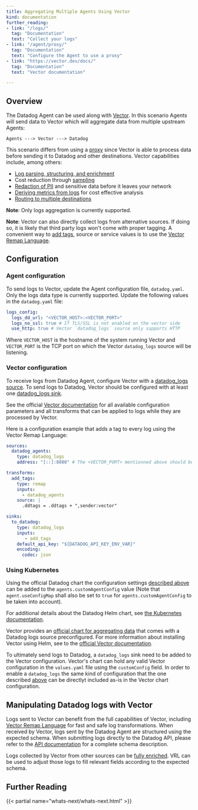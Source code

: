 ```yaml
---
title: Aggregating Multiple Agents Using Vector
kind: documentation
further_reading:
- link: "/logs/"
  tag: "Documentation"
  text: "Collect your logs"
- link: "/agent/proxy/"
  tag: "Documentation"
  text: "Configure the Agent to use a proxy"
- link: "https://vector.dev/docs/"
  tag: "Documentation"
  text: "Vector documentation"

---
```


## Overview 

The Datadog Agent can be used along with [Vector][1]. In this scenario Agents will send data
to Vector which will aggregate data from multiple upstream Agents:

`Agents ---> Vector ---> Datadog`

This scenario differs from using a [proxy][2] since Vector is able to process data before sending
it to Datadog and other destinations. Vector capabilities include, among others:

* [Log parsing, structuring, and enrichment][3]
* Cost reduction through [sampling][4]
* [Redaction of PII][5] and sensitive data before it leaves your network
* [Deriving metrics from logs][6] for cost effective analysis
* [Routing to multiple destinations][7]

**Note**: Only logs aggregation is currently supported.

**Note**: Vector can also directly collect logs from alternative sources. If doing so, it is likely that 
third party logs won't come with proper tagging. A convenient way to [add tags][8], source or service
values is to use the [Vector Remap Language][9].

## Configuration

### Agent configuration
To send logs to Vector, update the Agent configuration file, `datadog.yaml`.
Only the logs data type is currently supported. Update the following values in the `datadog.yaml` file:

```yaml
logs_config:
  logs_dd_url: "<VECTOR_HOST>:<VECTOR_PORT>"
  logs_no_ssl: true # If TLS/SSL is not enabled on the vector side
  use_http: true # Vector `datadog_logs` source only supports HTTP
```

Where `VECTOR_HOST` is the hostname of the system running Vector and `VECTOR_PORT` is the TCP port on which
the Vector `datadog_logs` source will be listening.

### Vector configuration
To receive logs from Datadog Agent, configure Vector with a [datadog_logs source][10].
To send logs to Datadog, Vector should be configured with at least one [datadog_logs sink][11].

See the official [Vector documentation][12] for all available configuration parameters and
all transforms that can be applied to logs while they are processed by Vector.

Here is a configuration example that adds a tag to every log using the Vector Remap Language:

```yaml
sources:
  datadog_agents:
    type: datadog_logs
    address: "[::]:8080" # The <VECTOR_PORT> mentionned above should be set to the port value used here

transforms:
  add_tags:
    type: remap
    inputs:
      - datadog_agents
    source: |
      .ddtags = .ddtags + ",sender:vector"

sinks:
  to_datadog:
    type: datadog_logs
    inputs:
       - add_tags
    default_api_key: "${DATADOG_API_KEY_ENV_VAR}"
    encoding:
      codec: json
```

### Using Kubernetes

Using the official Datadog chart the configuration settings [described above](#agent-configuration) can be added 
to the `agents.customAgentConfig` value (Note that `agent.useConfigMap` shall also be set to `true`
for `agents.customAgentConfig` to be taken into account).

For additional details about the Datadog Helm chart, see [the Kubernetes documentation][13].

Vector provides an [official chart for aggregating data][14] that comes with a Datadog
logs source preconfigured. For more information about installing Vector using Helm,
see to the [official Vector documentation][15].

To ultimately send logs to Datadog, a `datadog_logs` sink need to be added to the Vector
configuration. Vector's chart can hold any valid Vector configuration in the `values.yaml` file using the
`customConfig` field. In order to enable a `datadog_logs` the same kind of configuration that the one 
described [above](#vector-configuration) can be directlyt included as-is in the Vector chart configuration.

## Manipulating Datadog logs with Vector

Logs sent to Vector can benefit from the full capabilities of Vector, including [Vector Remap Language][3] for fast and safe log transformations.
When received by Vector, logs sent by the Datadog Agent are structured using the expected schema. When
submitting logs directly to the Datadog API, please refer to the [API documentation][16]
for a complete schema description.

Logs collected by Vector from other sources can be [fully enriched][8]. VRL can be used to adjust those logs
to fill relevant fields according to the expected schema. 

## Further Reading

{{< partial name="whats-next/whats-next.html" >}}

[1]: https://vector.dev/
[2]: /agent/proxy
[3]: https://vector.dev/docs/reference/configuration/transforms/remap/
[4]: https://vector.dev/docs/reference/configuration/transforms/sample/
[5]: https://vector.dev/docs/reference/vrl/functions/#redact
[6]: https://vector.dev/docs/reference/configuration/transforms/log_to_metric/
[7]: https://vector.dev/docs/reference/configuration/transforms/route/
[8]: /getting_started/tagging
[9]: https://vector.dev/docs/reference/vrl/
[10]: https://vector.dev/docs/reference/configuration/sources/datadog_logs/
[11]: https://vector.dev/docs/reference/configuration/sinks/datadog_logs/
[12]: https://vector.dev/docs/reference/configuration/
[13]: /agent/kubernetes/?tab=helm
[14]: https://github.com/timberio/vector/tree/master/distribution/helm/vector-aggregator
[15]: https://vector.dev/docs/setup/installation/package-managers/helm/
[16]: api/latest/logs/#send-logs
